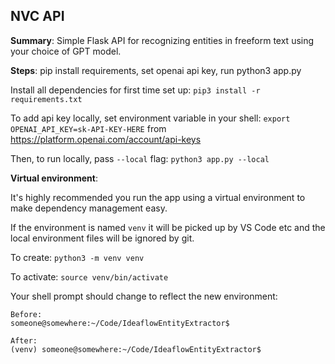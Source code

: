 ## NVC API

**Summary**: Simple Flask API for recognizing entities in freeform text using your choice of GPT model.

**Steps**: pip install requirements, set openai api key, run python3 app.py

Install all dependencies for first time set up:
`pip3 install -r requirements.txt`

To add api key locally, set environment variable in your shell:
`export OPENAI_API_KEY=sk-API-KEY-HERE`
from https://platform.openai.com/account/api-keys

Then, to run locally, pass `--local` flag:
`python3 app.py --local`

**Virtual environment**:

It's highly recommended you run the app using a virtual environment to make dependency management easy.

If the environment is named `venv` it will be picked up by VS Code etc and the local environment files will be ignored by git.

To create: 
`python3 -m venv venv`

To activate:
`source venv/bin/activate`

Your shell prompt should change to reflect the new environment:

```
Before:
someone@somewhere:~/Code/IdeaflowEntityExtractor$

After:
(venv) someone@somewhere:~/Code/IdeaflowEntityExtractor$
```
